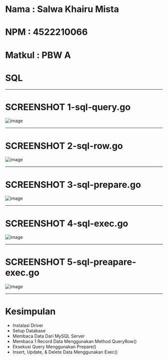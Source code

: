 # Nama : Salwa Khairu Mista

# NPM : 4522210066

# Matkul : PBW A

# SQL

---
# SCREENSHOT 1-sql-query.go
![image](https://github.com/salwakhairu/PBW/assets/161412781/c63843cc-6a4f-495a-9642-13ad7eff3bca)

---
# SCREENSHOT 2-sql-row.go
![image](https://github.com/salwakhairu/PBW/assets/161412781/9456752f-42f6-4c55-bc6f-06f363172484)

---
# SCREENSHOT 3-sql-prepare.go
![image](https://github.com/salwakhairu/PBW/assets/161412781/6a8eecb6-3a15-417c-a5ad-445a119b4e9b)

---
# SCREENSHOT 4-sql-exec.go
![image](https://github.com/salwakhairu/PBW/assets/161412781/2ea600a5-074f-4037-b008-64bd578f7c98)

---
# SCREENSHOT 5-sql-preapare-exec.go
![image](https://github.com/salwakhairu/PBW/assets/161412781/d3373850-f44a-486e-be1f-3ea44f336d85)

---
# Kesimpulan
-	Instalasi Driver
-	Setup Database
-	Membaca Data Dari MySQL Server
-	Membaca 1 Record Data Menggunakan Method QueryRow()
-	Eksekusi Query Menggunakan Prepare()
-	Insert, Update, & Delete Data Menggunakan Exec()





